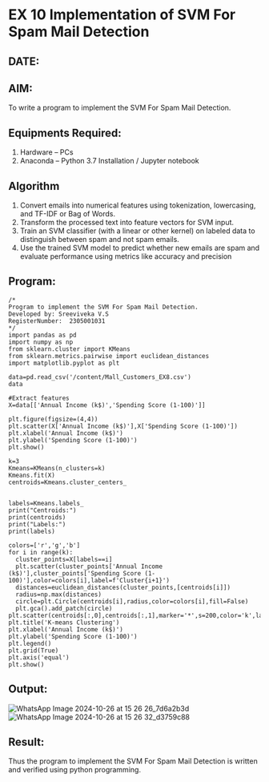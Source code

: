 # EX 10 Implementation of SVM For Spam Mail Detection
## DATE:
## AIM:
To write a program to implement the SVM For Spam Mail Detection.

## Equipments Required:
1. Hardware – PCs
2. Anaconda – Python 3.7 Installation / Jupyter notebook

## Algorithm
 1. Convert emails into numerical features using tokenization, lowercasing, and TF-IDF or Bag
 of Words.
 2. Transform the processed text into feature vectors for SVM input.
 3. Train an SVM classifier (with a linear or other kernel) on labeled data to distinguish
 between spam and not spam emails.
 4. Use the trained SVM model to predict whether new emails are spam and evaluate
 performance using metrics like accuracy and precision

## Program:
```
/*
Program to implement the SVM For Spam Mail Detection.
Developed by: Sreeviveka V.S 
RegisterNumber:  2305001031  
*/
import pandas as pd
import numpy as np
from sklearn.cluster import KMeans
from sklearn.metrics.pairwise import euclidean_distances
import matplotlib.pyplot as plt

data=pd.read_csv('/content/Mall_Customers_EX8.csv')
data

#Extract features
X=data[['Annual Income (k$)','Spending Score (1-100)']]

plt.figure(figsize=(4,4))
plt.scatter(X['Annual Income (k$)'],X['Spending Score (1-100)'])
plt.xlabel('Annual Income (k$)')
plt.ylabel('Spending Score (1-100)')
plt.show()

k=3
Kmeans=KMeans(n_clusters=k)
Kmeans.fit(X)
centroids=Kmeans.cluster_centers_


labels=Kmeans.labels_
print("Centroids:")
print(centroids)
print("Labels:")
print(labels)

colors=['r','g','b']
for i in range(k):
  cluster_points=X[labels==i]
  plt.scatter(cluster_points['Annual Income (k$)'],cluster_points['Spending Score (1-100)'],color=colors[i],label=f'Cluster{i+1}')
  distances=euclidean_distances(cluster_points,[centroids[i]])
  radius=np.max(distances)
  circle=plt.Circle(centroids[i],radius,color=colors[i],fill=False)
  plt.gca().add_patch(circle)
plt.scatter(centroids[:,0],centroids[:,1],marker='*',s=200,color='k',label='Centroids')
plt.title('K-means Clustering')
plt.xlabel('Annual Income (k$)')
plt.ylabel('Spending Score (1-100)')
plt.legend()
plt.grid(True)
plt.axis('equal')
plt.show()
```

## Output:

![WhatsApp Image 2024-10-26 at 15 26 26_7d6a2b3d](https://github.com/user-attachments/assets/d8ca428e-ee5d-498e-9a74-faa8a34ded0d)
![WhatsApp Image 2024-10-26 at 15 26 32_d3759c88](https://github.com/user-attachments/assets/2e9ac484-2336-4bf5-8b05-8febc2bc1b85)


## Result:
Thus the program to implement the SVM For Spam Mail Detection is written and verified using python programming.
